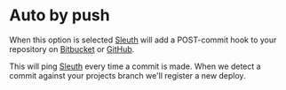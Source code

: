 # Auto by push

When this option is selected [Sleuth](https://sleuth.io/) will add a POST-commit hook to your repository on [Bitbucket](https://bitbucket.org/) or [GitHub](https://github.com/).

This will ping [Sleuth](https://sleuth.io/) every time a commit is made. When we detect a commit against your projects branch we'll register a new deploy.


